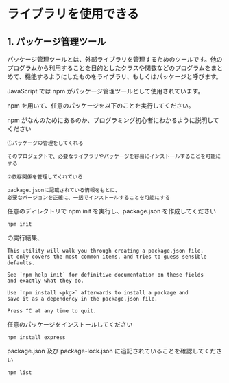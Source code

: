 # ライブラリを使用できる


## 1. パッケージ管理ツール

パッケージ管理ツールとは、外部ライブラリを管理するためのツールです。他のプログラムから利用することを目的としたクラスや関数などのプログラムをまとめて、機能するようにしたものをライブラリ、もしくはパッケージと呼びます。

JavaScript では npm がパッケージ管理ツールとして使用されています。

npm を用いて、任意のパッケージを以下のことを実行してください。

npm がなんのためにあるのか、プログラミング初心者にわかるように説明してください

```
①パッケージの管理をしてくれる

そのプロジェクトで、必要なライブラリやパッケージを容易にインストールすることを可能にする

②依存関係を管理してくれている

package.jsonに記載されている情報をもとに、
必要なバージョンを正確に、一括でインストールすることを可能にする

```

任意のディレクトリで npm init を実行し、package.json を作成してください

```
npm init
```

の実行結果、

```
This utility will walk you through creating a package.json file.
It only covers the most common items, and tries to guess sensible defaults.

See `npm help init` for definitive documentation on these fields
and exactly what they do.

Use `npm install <pkg>` afterwards to install a package and
save it as a dependency in the package.json file.

Press ^C at any time to quit.
```


任意のパッケージをインストールしてください

```
npm install express
```


package.json 及び package-lock.json に追記されていることを確認してください

```
npm list
```
